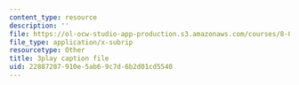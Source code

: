 ```yaml
---
content_type: resource
description: ''
file: https://ol-ocw-studio-app-production.s3.amazonaws.com/courses/8-03sc-physics-iii-vibrations-and-waves-fall-2016/22887287910e5ab69c7d6b2d01cd5540_lAuAC4hz5rc.vtt
file_type: application/x-subrip
resourcetype: Other
title: 3play caption file
uid: 22887287-910e-5ab6-9c7d-6b2d01cd5540
---
```

